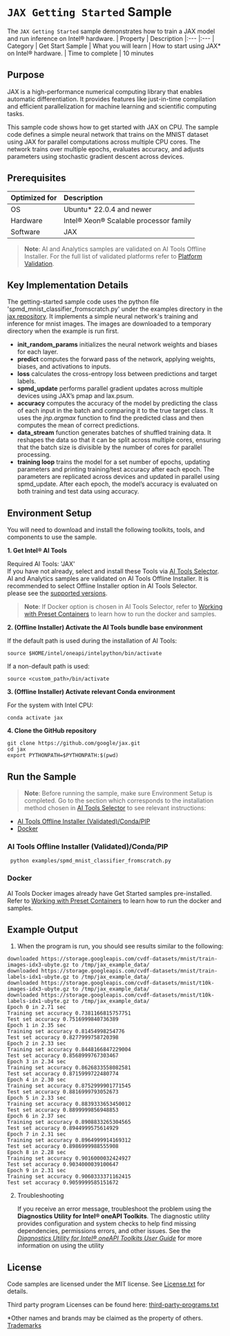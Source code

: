 # `JAX Getting Started` Sample

The `JAX Getting Started` sample demonstrates how to train a JAX model and run inference on Intel® hardware. 
| Property            | Description 
|:---                 |:---
| Category            | Get Start Sample 
| What you will learn | How to start using JAX* on Intel® hardware.
| Time to complete    | 10 minutes

## Purpose

JAX is a high-performance numerical computing library that enables automatic differentiation. It provides features like just-in-time compilation and efficient parallelization for machine learning and scientific computing tasks.

This sample code shows how to get started with JAX on CPU. The sample code defines a simple neural network that trains on the MNIST dataset using JAX for parallel computations across multiple CPU cores. The network trains over multiple epochs, evaluates accuracy, and adjusts parameters using stochastic gradient descent across devices. 

## Prerequisites

| Optimized for          | Description
|:---                    |:---
| OS                     | Ubuntu* 22.0.4 and newer 
| Hardware               | Intel® Xeon® Scalable processor family
| Software               | JAX

> **Note**: AI and Analytics samples are validated on AI Tools Offline Installer. For the full list of validated platforms refer to [Platform Validation](https://github.com/oneapi-src/oneAPI-samples/tree/master?tab=readme-ov-file#platform-validation).

## Key Implementation Details

The getting-started sample code uses the python file 'spmd_mnist_classifier_fromscratch.py' under the examples directory in the 
[jax repository](https://github.com/google/jax/).
It implements a simple neural network's training and inference for mnist images. The images are downloaded to a temporary directory when the example is run first. 
- **init_random_params** initializes the neural network weights and biases for each layer.
- **predict** computes the forward pass of the network, applying weights, biases, and activations to inputs.
- **loss** calculates the cross-entropy loss between predictions and target labels.
- **spmd_update** performs parallel gradient updates across multiple devices using JAX’s pmap and lax.psum.
- **accuracy** computes the accuracy of the model by predicting the class of each input in the batch and comparing it to the true target class. It uses the *jnp.argmax* function to find the predicted class and then computes the mean of correct predictions.
- **data_stream** function generates batches of shuffled training data. It reshapes the data so that it can be split across multiple cores, ensuring that the batch size is divisible by the number of cores for parallel processing.
- **training loop** trains the model for a set number of epochs, updating parameters and printing training/test accuracy after each epoch. The parameters are replicated across devices and updated in parallel using spmd_update. After each epoch, the model’s accuracy is evaluated on both training and test data using accuracy.

## Environment Setup

You will need to download and install the following toolkits, tools, and components to use the sample.

**1. Get Intel® AI Tools**

Required AI Tools: 'JAX' 
<br>If you have not already, select and install these Tools via [AI Tools Selector](https://www.intel.com/content/www/us/en/developer/tools/oneapi/ai-tools-selector.html). AI and Analytics samples are validated on AI Tools Offline Installer. It is recommended to select Offline Installer option in AI Tools Selector.<br>
please see the [supported versions](https://www.intel.com/content/www/us/en/developer/tools/oneapi/ai-tools-selector.html).

>**Note**: If Docker option is chosen in AI Tools Selector, refer to [Working with Preset Containers](https://github.com/intel/ai-containers/tree/main/preset) to learn how to run the docker and samples.

**2. (Offline Installer) Activate the AI Tools bundle base environment**

If the default path is used during the installation of AI Tools:
```
source $HOME/intel/oneapi/intelpython/bin/activate
```
If a non-default path is used:
```
source <custom_path>/bin/activate
```
 
**3. (Offline Installer) Activate relevant Conda environment**

For the system with Intel CPU:
```
conda activate jax
``` 

**4. Clone the GitHub repository**
``` 
git clone https://github.com/google/jax.git
cd jax
export PYTHONPATH=$PYTHONPATH:$(pwd)
```
## Run the Sample

>**Note**: Before running the sample, make sure Environment Setup is completed.
Go to the section which corresponds to the installation method chosen in [AI Tools Selector](https://www.intel.com/content/www/us/en/developer/tools/oneapi/ai-tools-selector.html) to see relevant instructions:
* [AI Tools Offline Installer (Validated)/Conda/PIP](#ai-tools-offline-installer-validatedcondapip)
* [Docker](#docker)
### AI Tools Offline Installer (Validated)/Conda/PIP
```
 python examples/spmd_mnist_classifier_fromscratch.py
```
### Docker
AI Tools Docker images already have Get Started samples pre-installed. Refer to [Working with Preset Containers](https://github.com/intel/ai-containers/tree/main/preset) to learn how to run the docker and samples.
## Example Output
1. When the program is run, you should see results similar to the following:

```
downloaded https://storage.googleapis.com/cvdf-datasets/mnist/train-images-idx3-ubyte.gz to /tmp/jax_example_data/
downloaded https://storage.googleapis.com/cvdf-datasets/mnist/train-labels-idx1-ubyte.gz to /tmp/jax_example_data/
downloaded https://storage.googleapis.com/cvdf-datasets/mnist/t10k-images-idx3-ubyte.gz to /tmp/jax_example_data/
downloaded https://storage.googleapis.com/cvdf-datasets/mnist/t10k-labels-idx1-ubyte.gz to /tmp/jax_example_data/
Epoch 0 in 2.71 sec
Training set accuracy 0.7381166815757751
Test set accuracy 0.7516999840736389
Epoch 1 in 2.35 sec
Training set accuracy 0.81454998254776
Test set accuracy 0.8277999758720398
Epoch 2 in 2.33 sec
Training set accuracy 0.8448166847229004
Test set accuracy 0.8568999767303467
Epoch 3 in 2.34 sec
Training set accuracy 0.8626833558082581
Test set accuracy 0.8715999722480774
Epoch 4 in 2.30 sec
Training set accuracy 0.8752999901771545
Test set accuracy 0.8816999793052673
Epoch 5 in 2.33 sec
Training set accuracy 0.8839333653450012
Test set accuracy 0.8899999856948853
Epoch 6 in 2.37 sec
Training set accuracy 0.8908833265304565
Test set accuracy 0.8944999575614929
Epoch 7 in 2.31 sec
Training set accuracy 0.8964999914169312
Test set accuracy 0.8986999988555908
Epoch 8 in 2.28 sec
Training set accuracy 0.9016000032424927
Test set accuracy 0.9034000039100647
Epoch 9 in 2.31 sec
Training set accuracy 0.9060333371162415
Test set accuracy 0.9059999585151672
```

2. Troubleshooting

   If you receive an error message, troubleshoot the problem using the **Diagnostics Utility for Intel® oneAPI Toolkits**. The diagnostic utility provides configuration and system checks to help find missing dependencies, permissions errors, and other issues. See the *[Diagnostics Utility for Intel® oneAPI Toolkits User Guide](https://www.intel.com/content/www/us/en/develop/documentation/diagnostic-utility-user-guide/top.html)* for more information on using the utility

## License

Code samples are licensed under the MIT license. See
[License.txt](https://github.com/oneapi-src/oneAPI-samples/blob/master/License.txt)
for details.

Third party program Licenses can be found here:
[third-party-programs.txt](https://github.com/oneapi-src/oneAPI-samples/blob/master/third-party-programs.txt)

*Other names and brands may be claimed as the property of others. [Trademarks](https://www.intel.com/content/www/us/en/legal/trademarks.html)
